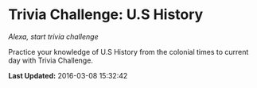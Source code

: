 # Trivia Challenge: U.S History
*Alexa, start trivia challenge*

Practice your knowledge of U.S  History from the colonial times to current day with Trivia Challenge.

**Last Updated:** 2016-03-08 15:32:42